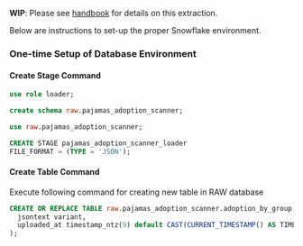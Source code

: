 **WIP**: Please see [handbook](https://about.gitlab.com/handbook/business-technology/data-team/platform/pipelines/#pajamas_adoption_scanner) for details on this extraction.

Below are instructions to set-up the proper Snowflake environment.

### One-time Setup of Database Environment
#### Create Stage Command
```sql
use role loader;

create schema raw.pajamas_adoption_scanner;

use raw.pajamas_adoption_scanner;

CREATE STAGE pajamas_adoption_scanner_loader
FILE_FORMAT = (TYPE = 'JSON');
```

#### Create Table Command
Execute following command for creating new table in RAW database
```sql
CREATE OR REPLACE TABLE raw.pajamas_adoption_scanner.adoption_by_group (
  jsontext variant,
  uploaded_at timestamp_ntz(9) default CAST(CURRENT_TIMESTAMP() AS TIMESTAMP_NTZ(9))
);
```


